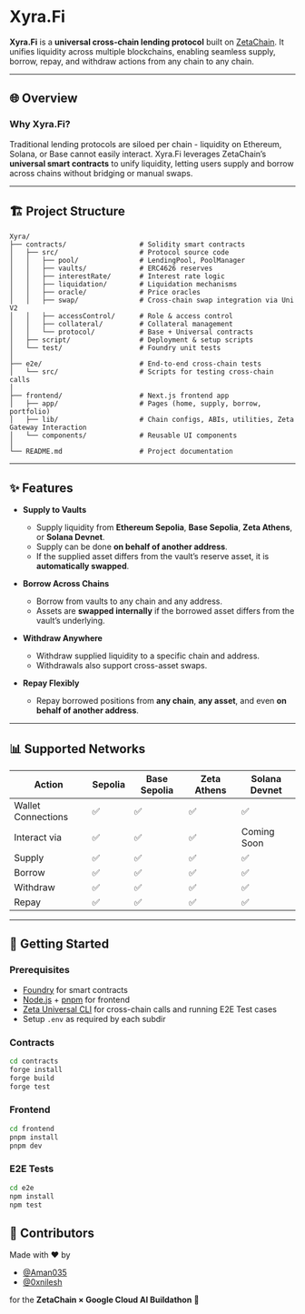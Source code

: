 # Xyra.Fi

**Xyra.Fi** is a **universal cross-chain lending protocol** built on [ZetaChain](https://www.zetachain.com/).
It unifies liquidity across multiple blockchains, enabling seamless supply, borrow, repay, and withdraw actions from any chain to any chain.

---

## 🌐 Overview

### Why Xyra.Fi?

Traditional lending protocols are siloed per chain - liquidity on Ethereum, Solana, or Base cannot easily interact. Xyra.Fi leverages ZetaChain’s **universal smart contracts** to unify liquidity, letting users supply and borrow across chains without bridging or manual swaps.

---

## 🏗️ Project Structure

```
Xyra/
├── contracts/                  # Solidity smart contracts
│   ├── src/                    # Protocol source code
│   │   ├── pool/               # LendingPool, PoolManager
│   │   ├── vaults/             # ERC4626 reserves
│   │   ├── interestRate/       # Interest rate logic
│   │   ├── liquidation/        # Liquidation mechanisms
│   │   ├── oracle/             # Price oracles
│   │   ├── swap/               # Cross-chain swap integration via Uni V2
│   │   ├── accessControl/      # Role & access control
│   │   ├── collateral/         # Collateral management
│   │   └── protocol/           # Base + Universal contracts
│   ├── script/                 # Deployment & setup scripts
│   └── test/                   # Foundry unit tests
│
├── e2e/                        # End-to-end cross-chain tests
│   └── src/                    # Scripts for testing cross-chain calls
│
├── frontend/                   # Next.js frontend app
│   ├── app/                    # Pages (home, supply, borrow, portfolio)
│   ├── lib/                    # Chain configs, ABIs, utilities, Zeta Gateway Interaction
│   └── components/             # Reusable UI components
│
└── README.md                   # Project documentation

```

---

## ✨ Features

- **Supply to Vaults**

  - Supply liquidity from **Ethereum Sepolia**, **Base Sepolia**, **Zeta Athens**, or **Solana Devnet**.
  - Supply can be done **on behalf of another address**.
  - If the supplied asset differs from the vault’s reserve asset, it is **automatically swapped**.

- **Borrow Across Chains**

  - Borrow from vaults to any chain and any address.
  - Assets are **swapped internally** if the borrowed asset differs from the vault’s underlying.

- **Withdraw Anywhere**

  - Withdraw supplied liquidity to a specific chain and address.
  - Withdrawals also support cross-asset swaps.

- **Repay Flexibly**

  - Repay borrowed positions from **any chain**, **any asset**, and even **on behalf of another address**.

---

## 📊 Supported Networks

| Action             | Sepolia | Base Sepolia | Zeta Athens | Solana Devnet |
| ------------------ | ------- | ------------ | ----------- | ------------- |
| Wallet Connections | ✅      | ✅           | ✅          | ✅            |
| Interact via       | ✅      | ✅           | ✅          | Coming Soon   |
| Supply             | ✅      | ✅           | ✅          | ✅            |
| Borrow             | ✅      | ✅           | ✅          | ✅            |
| Withdraw           | ✅      | ✅           | ✅          | ✅            |
| Repay              | ✅      | ✅           | ✅          | ✅            |

---

## 🚀 Getting Started

### Prerequisites

- [Foundry](https://book.getfoundry.sh/) for smart contracts
- [Node.js](https://nodejs.org/) + [pnpm](https://pnpm.io/) for frontend
- [Zeta Universal CLI](https://www.zetachain.com/docs) for cross-chain calls and running E2E Test cases
- Setup `.env` as required by each subdir

### Contracts

```bash
cd contracts
forge install
forge build
forge test
```

### Frontend

```bash
cd frontend
pnpm install
pnpm dev
```

### E2E Tests

```bash
cd e2e
npm install
npm test
```

## 👥 Contributors

Made with ❤️ by

- [@Aman035](https://github.com/Aman035)
- [@0xnilesh](https://github.com/0xnilesh)

for the **ZetaChain × Google Cloud AI Buildathon** 🚀
